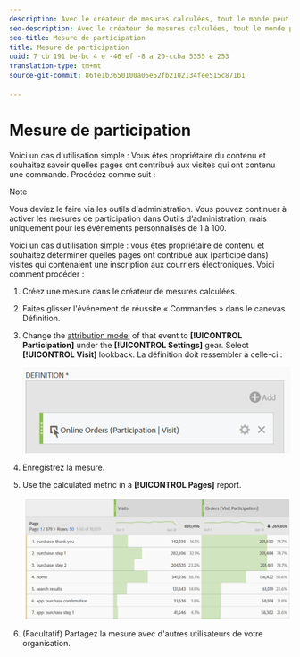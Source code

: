 ```yaml
---
description: Avec le créateur de mesures calculées, tout le monde peut créer une mesure de participation.
seo-description: Avec le créateur de mesures calculées, tout le monde peut créer une mesure de participation.
seo-title: Mesure de participation
title: Mesure de participation
uuid: 7 cb 191 be-bc 4 e -46 ef -8 a 20-ccba 5355 e 253
translation-type: tm+mt
source-git-commit: 86fe1b3650100a05e52fb2102134fee515c871b1

---
```



# Mesure de participation

Voici un cas d'utilisation simple : Vous êtes propriétaire du contenu et souhaitez savoir quelles pages ont contribué aux visites qui ont contenu une commande. Procédez comme suit :

>[!NOTE]
>
>Vous deviez le faire via les outils d'administration. Vous pouvez continuer à activer les mesures de participation dans Outils d’administration, mais uniquement pour les événements personnalisés de 1 à 100.

Voici un cas d’utilisation simple : vous êtes propriétaire de contenu et souhaitez déterminer quelles pages ont contribué aux (participé dans) visites qui contenaient une inscription aux courriers électroniques. Voici comment procéder :

1. Créez une mesure dans le créateur de mesures calculées.
1. Faites glisser l'événement de réussite « Commandes » dans le canevas Définition.
1. Change the [attribution model](../../../../../components/c-calcmetrics/c-workflow/cm-workflow/c-build-metrics/m-metric-type-alloc.md#concept_B7A1FCFEFA9D4C4883208ACE8C9C8E5E) of that event to **[!UICONTROL Participation]** under the **[!UICONTROL Settings]** gear. Select **[!UICONTROL Visit]** lookback. La définition doit ressembler à celle-ci :

   ![](assets/participation.png)

1. Enregistrez la mesure.
1. Use the calculated metric in a **[!UICONTROL Pages]** report.

   ![](assets/participation-pages.png)

1. (Facultatif) Partagez la mesure avec d'autres utilisateurs de votre organisation.

